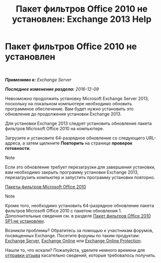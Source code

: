 ﻿---
title: 'Пакет фильтров Office 2010 не установлен: Exchange 2013 Help'
TOCTitle: Пакет фильтров Office 2010 не установлен
ms:assetid: 6a09ac9e-67a6-44db-94f0-aa8c89e94468
ms:mtpsurl: https://technet.microsoft.com/ru-ru/library/ms.exch.setupreadiness.msfilterpackv2notinstalled(v=EXCHG.150)
ms:contentKeyID: 50488182
ms.date: 04/30/2018
mtps_version: v=EXCHG.150
ms.translationtype: HT
---

# Пакет фильтров Office 2010 не установлен

 

_**Применимо к:** Exchange Server_

_**Последнее изменение раздела:** 2016-12-09_

Невозможно продолжить установку Microsoft Exchange Server 2013, поскольку на локальном компьютере необходимо обновить программное обеспечение. Вам будет нужно установить это обновление до продолжения установки Exchange 2013.

Для установки Exchange 2013 следует установить обновление пакета фильтров Microsoft Office 2010 на компьютере.

Загрузите и установите 64-разрядное обновление со следующего URL-адреса, а затем щелкните **Повторить** на странице **проверок готовности**.

> [!NOTE]  
> Если это обновление требует перезагрузки для завершения установки, вам необходимо закрыть программу установки Exchange 2013, перезагрузить компьютер и запустить программу установки повторно.


[Пакеты фильтров Microsoft Office 2010](https://go.microsoft.com/fwlink/p/?linkid=191548)

> [!NOTE]  
> Кроме того, необходимо установить 64-разрядное обновление пакета фильтров Microsoft Office 2010 с пакетом обновления 1. Дополнительные сведения см. в разделе <a href="office-2010-filter-pack-sp1-not-installed-exchange-2013-help.md">Пакет фильтров Office 2010 SP1 не установлен</a>.


Возникли проблемы? Обратитесь за помощью к участникам форумов, посвященных Exchange. Посетите форумы по таким продуктам: [Exchange Server](https://go.microsoft.com/fwlink/p/?linkid=60612), [Exchange Online](https://go.microsoft.com/fwlink/p/?linkid=267542) или [Exchange Online Protection](https://go.microsoft.com/fwlink/p/?linkid=285351).

Нашли то, что искали? Пожалуйста, уделите немного времени для [отправки отзыва](mailto:exsetuphelpfeedback@microsoft.com?subject=exchange%202013%20setup%20help%20feedbac) касательно сведений, которые требовалось получить.

